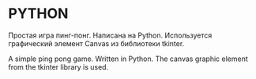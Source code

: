 # PYTHON

Простая игра пинг-понг. Написана на Python. Используется графический элемент Canvas из библиотеки tkinter.

A simple ping pong game. Written in Python. The canvas graphic element from the tkinter library is used.
